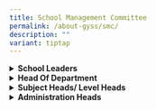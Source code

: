 ```yaml
---
title: School Management Committee
permalink: /about-gyss/smc/
description: ""
variant: tiptap
---
```

<p></p>
<div data-type="detailGroup" class="isomer-accordion isomer-accordion-white">
<details class="isomer-details">
<summary><strong>School Leaders</strong>
</summary>
<div data-type="detailsContent" class="isomer-details-content">
<table style="minWidth: 50px">
<colgroup>
<col>
<col>
</colgroup>
<tbody>
<tr>
<td rowspan="1" colspan="1">
<p>Principal</p>
</td>
<td rowspan="1" colspan="1">
<p>Miss Tan Ke-Xin</p>
</td>
</tr>
<tr>
<td rowspan="1" colspan="1">
<p>Vice Principal</p>
</td>
<td rowspan="1" colspan="1">
<p>Mr Han Wee Fong</p>
</td>
</tr>
<tr>
<td rowspan="1" colspan="1">
<p>Vice Principal</p>
</td>
<td rowspan="1" colspan="1">
<p>Miss Jennifer Wu</p>
</td>
</tr>
<tr>
<td rowspan="1" colspan="1">
<p>Vice Principal (Admin)</p>
</td>
<td rowspan="1" colspan="1">
<p>Mr Anbalagan Thangarajah</p>
</td>
</tr>
</tbody>
</table>
</div>
</details>
<details class="isomer-details">
<summary><strong>Head Of Department</strong>
</summary>
<div data-type="detailsContent" class="isomer-details-content">
<table style="minWidth: 50px">
<colgroup>
<col>
<col>
</colgroup>
<tbody>
<tr>
<td rowspan="1" colspan="1">
<p>HOD School Staff Developer</p>
</td>
<td rowspan="1" colspan="1">
<p>Ms Chan Siew Hong Elaine</p>
</td>
</tr>
<tr>
<td rowspan="1" colspan="1">
<p>HOD Student Management</p>
</td>
<td rowspan="1" colspan="1">
<p>Mrs Lim Wan Nah</p>
</td>
</tr>
<tr>
<td rowspan="1" colspan="1">
<p>HOD Year Head</p>
</td>
<td rowspan="1" colspan="1">
<p>Mr S B Sivaganesh</p>
</td>
</tr>
<tr>
<td rowspan="1" colspan="1">
<p>HOD Year Head (Covering)</p>
</td>
<td rowspan="1" colspan="1">
<p>Mrs Fam-Loh Mei Ting Eugenia</p>
</td>
</tr>
<tr>
<td rowspan="1" colspan="1">
<p>HOD English</p>
</td>
<td rowspan="1" colspan="1">
<p>Mdm Teo Cher Eng</p>
</td>
</tr>
<tr>
<td rowspan="1" colspan="1">
<p>HOD Humanities (Covering)</p>
</td>
<td rowspan="1" colspan="1">
<p>Ms Wong Jiao Mei</p>
</td>
</tr>
<tr>
<td rowspan="1" colspan="1">
<p>HOD Mother Tongue Languages</p>
</td>
<td rowspan="1" colspan="1">
<p>Mr Teo Meng Hoo</p>
</td>
</tr>
<tr>
<td rowspan="1" colspan="1">
<p>HOD PE &amp; CCA</p>
</td>
<td rowspan="1" colspan="1">
<p>Mr Puah Chee Wee</p>
</td>
</tr>
<tr>
<td rowspan="1" colspan="1">
<p>HOD Science</p>
</td>
<td rowspan="1" colspan="1">
<p>Mr Yong Kwong Fui</p>
</td>
</tr>
<tr>
<td rowspan="1" colspan="1">
<p>HOD ICT</p>
</td>
<td rowspan="1" colspan="1">
<p>Ms Tan Lay Koon Joey</p>
</td>
</tr>
<tr>
<td rowspan="1" colspan="1">
<p>HOD Mathematics</p>
</td>
<td rowspan="1" colspan="1">
<p>Mr Ho Beng Khim Vincent</p>
</td>
</tr>
<tr>
<td rowspan="1" colspan="1">
<p>HOD Craft &amp; Technology</p>
</td>
<td rowspan="1" colspan="1">
<p>Mr Terence Ng Kok Chuan</p>
</td>
</tr>
<tr>
<td rowspan="1" colspan="1">
<p>HOD CCE</p>
</td>
<td rowspan="1" colspan="1">
<p>Mr Jeffrey Lim</p>
</td>
</tr>
</tbody>
</table>
</div>
</details>
<details class="isomer-details">
<summary><strong>Subject Heads/ Level Heads</strong>
</summary>
<div data-type="detailsContent" class="isomer-details-content">
<table style="minWidth: 50px">
<colgroup>
<col>
<col>
</colgroup>
<tbody>
<tr>
<td rowspan="1" colspan="1">
<p>SH Student Management</p>
</td>
<td rowspan="1" colspan="1">
<p>Mr Azlan Bin Azri</p>
</td>
</tr>
<tr>
<td rowspan="1" colspan="1">
<p>SH Student Leadership</p>
</td>
<td rowspan="1" colspan="1">
<p>Mr Trevor Teo Yoke Link</p>
</td>
</tr>
<tr>
<td rowspan="1" colspan="1">
<p>SH Assistant Year Head</p>
</td>
<td rowspan="1" colspan="1">
<p>Mr Pung Chin Ee Ronald</p>
</td>
</tr>
<tr>
<td rowspan="1" colspan="1">
<p>SH Assistant Year Head</p>
</td>
<td rowspan="1" colspan="1">
<p>Mr Chin Wei Chiat Alvis</p>
</td>
</tr>
<tr>
<td rowspan="1" colspan="1">
<p>SH CCE</p>
</td>
<td rowspan="1" colspan="1">
<p>Mr Jeremy He</p>
</td>
</tr>
<tr>
<td rowspan="1" colspan="1">
<p>SH ICT (Covering)</p>
</td>
<td rowspan="1" colspan="1">
<p>Mr Tan Bing Quan Justin</p>
</td>
</tr>
<tr>
<td rowspan="1" colspan="1">
<p>SH English</p>
</td>
<td rowspan="1" colspan="1">
<p>Mr Lan Yingjie</p>
</td>
</tr>
<tr>
<td rowspan="1" colspan="1">
<p>SH Malay Language/ Tamil Language</p>
</td>
<td rowspan="1" colspan="1">
<p>Mdm Haniza Bte Abdul Manan</p>
</td>
</tr>
<tr>
<td rowspan="1" colspan="1">
<p>SH Chemistry</p>
</td>
<td rowspan="1" colspan="1">
<p>Mrs Sharrel Chia</p>
</td>
</tr>
<tr>
<td rowspan="1" colspan="1">
<p>SH Geography</p>
</td>
<td rowspan="1" colspan="1">
<p>Mdm Yusmawati Bte Abdul Rahman</p>
</td>
</tr>
<tr>
<td rowspan="1" colspan="1">
<p>SH PE&amp;CCA</p>
</td>
<td rowspan="1" colspan="1">
<p>Ms Lee Yun Yun Cassandra</p>
</td>
</tr>
<tr>
<td rowspan="1" colspan="1">
<p>SH Food and Consumer Education</p>
</td>
<td rowspan="1" colspan="1">
<p>Miss Ang Hui Leng</p>
</td>
</tr>
</tbody>
</table>
</div>
</details>
<details class="isomer-details">
<summary><strong>Administration Heads</strong>
</summary>
<div data-type="detailsContent" class="isomer-details-content">
<table style="minWidth: 50px">
<colgroup>
<col>
<col>
</colgroup>
<tbody>
<tr>
<td rowspan="1" colspan="1">
<p>Admin Manager</p>
</td>
<td rowspan="1" colspan="1">
<p>Mr Raymond Moo</p>
</td>
</tr>
<tr>
<td rowspan="1" colspan="1">
<p>Operations Manager</p>
</td>
<td rowspan="1" colspan="1">
<p>Mr Ong Choon Kong</p>
</td>
</tr>
<tr>
<td rowspan="1" colspan="1">
<p>Operations Manager</p>
</td>
<td rowspan="1" colspan="1">
<p>Mr Khairul Salleh Bin Abu Bakar</p>
</td>
</tr>
<tr>
<td rowspan="1" colspan="1">
<p>ICT Manager</p>
</td>
<td rowspan="1" colspan="1">
<p>Mr Hanafi Bin Razali</p>
</td>
</tr>
</tbody>
</table>
</div>
</details>
</div>
<p></p>